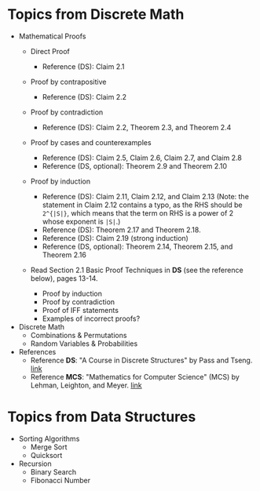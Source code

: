 
# Topics from Discrete Math

- Mathematical Proofs
  - Direct Proof 
    - Reference (DS): Claim 2.1
  - Proof by contrapositive 
    - Reference (DS): Claim 2.2
  - Proof by contradiction 
    - Reference (DS): Claim 2.2, Theorem 2.3, and Theorem 2.4
  - Proof by cases and counterexamples
    - Reference (DS): Claim 2.5, Claim 2.6, Claim 2.7, and Claim 2.8
    - Reference (DS, optional): Theorem 2.9 and Theorem 2.10
  - Proof by induction
    - Reference (DS): Claim 2.11, Claim 2.12, and Claim 2.13 (Note: the statement in Claim 2.12 contains a typo, as the RHS should be `2^{|S|}`, which means that the term on RHS is a power of 2 whose exponent is `|S|`.)
    - Reference (DS): Theorem 2.17 and Theorem 2.18.
    - Reference (DS): Claim 2.19 (strong induction)
    - Reference (DS, optional): Theorem 2.14, Theorem 2.15, and Theorem 2.16
    
    
  - Read Section 2.1 Basic Proof Techniques in **DS** (see the reference below), pages 13-14.
    
    - Proof by induction
    - Proof by contradiction
    - Proof of IFF statements
    - Examples of incorrect proofs?
- Discrete Math
    - Combinations & Permutations
    - Random Variables & Probabilities
- References
  - Reference **DS**: "A Course in Discrete Structures" by Pass and Tseng. [link](https://courses.cs.cornell.edu/cs2800/2017sp/handouts/pass_tseng_discmath.pdf)
  - Reference **MCS**: "Mathematics for Computer Science" (MCS) by Lehman, Leighton, and Meyer. [link](https://courses.cs.cornell.edu/cs2800/2017fa/handouts/mcs.pdf)

# Topics from Data Structures
- Sorting Algorithms
  - Merge Sort
  - Quicksort
- Recursion
  - Binary Search
  - Fibonacci Number
